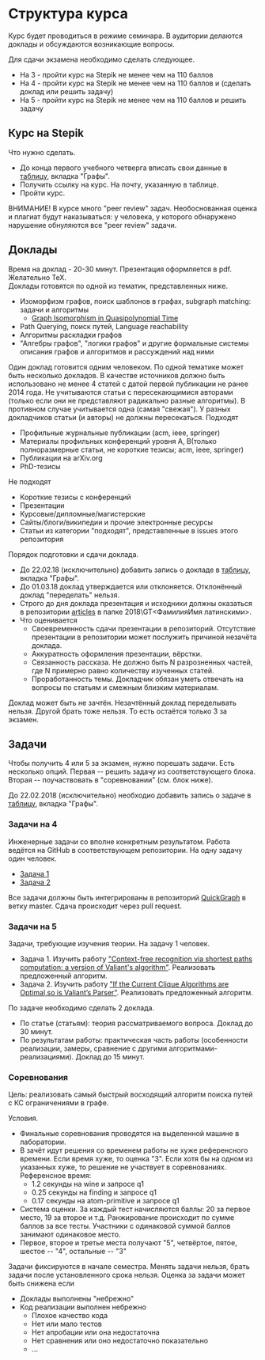 # Структура курса

Курс будет проводиться в режиме семинара. В аудитории делаются доклады и обсуждаются возникающие вопросы.

Для сдачи экзамена необходимо сделать следующее.
* На 3 - пройти курс на Stepik не менее чем на 110 баллов
* На 4 - пройти курс на Stepik не менее чем на 110 баллов и (сделать доклад или решить задачу)
* На 5 - пройти курс на Stepik не менее чем на 110 баллов и решить задачу

## Курс на Stepik
Что нужно сделать.
- До конца первого учебного четверга вписать свои данные в [таблицу](https://docs.google.com/spreadsheets/d/1utU6_holUpYpMHKsgRef8T4LutIUWHol2om5ni7YeJI/edit?usp=sharing), вкладка "Графы". 
- Получить ссылку на курс. На почту, указанную в таблице.
- Пройти курс.

ВНИМАНИЕ! В курсе много "peer review" задач. Необоснованная оценка и плагиат будут наказываться: у человека, у которого обнаружено нарушение обнуляются все "peer review" задачи.

## Доклады	
Время на доклад - 20-30 минут. Презентация оформляется в pdf. Желательно TeX.	
Доклады готовятся по одной из тематик, представленных ниже.	
* Изоморфизм графов, поиск шаблонов в графах, subgraph matching: задачи и алгоритмы
   * [Graph Isomorphism in Quasipolynomial Time](https://arxiv.org/abs/1512.03547)
* Path Querying, поиск путей, Language reachability
* Алгоритмы раскладки графов	
* "Алгебры графов", "логики графов" и другие формальные системы описания графов и алгоритмов и рассуждений над ними	
	
Один доклад готовится одним человеком. По одной тематике может быть несколько докладов.	
В качестве источников должно быть использовано не менее 4 статей с датой первой публикации не ранее 2014 года. Не учитываются статьи с пересекающимися авторами (только если они не представляют радикально разные алгоритмы). В противном случае учитывается одна (самая "свежая"). У разных докладчиков статьи (и авторы) не должны пересекаться.	
Подходят	
* Профильные журнальные публикации (acm, ieee, springer)	
* Материалы профильных конференций уровня A, B(только полноразмерные статьи, не короткие тезисы; acm, ieee, springer)	
* Публикации на arXiv.org	
* PhD-тезисы	
	
Не подходят	
* Короткие тезисы с конференций	
* Презентации	
* Курсовые/дипломные/магистерские	
* Сайты/блоги/википедии и прочие электронные ресурсы	
* Статьи из категории "подходят", представленные в issues этого репозитория	
	
Порядок подготовки и сдачи доклада.	
- До 22.02.18 (исключительно) добавить запись о докладе в [таблицу](https://docs.google.com/spreadsheets/d/1utU6_holUpYpMHKsgRef8T4LutIUWHol2om5ni7YeJI/edit?usp=sharing), вкладка "Графы". 	
- До 01.03.18 доклад утверждается или отклоняется. Отклонённый доклад "переделать" нельзя.	
- Строго до дня доклада презентация и исходники должны оказаться в репозитории [articles](https://github.com/YaccConstructor/articles) в папке 2018\GT\<ФамилияИмя латинскими>.	
- Что оценивается	
  - Своевременность сдачи презентации в репозиторий. Отсутствие презентации в репозитории может послужить причиной незачёта доклада.	
  - Аккуратность оформления презентации, вёрстки.	
  - Связанность рассказа. Не должно быть N разрозненных частей, где N примерно равно количеству изученных статей.	
  - Проработанность темы. Докладчик обязан уметь отвечать на вопросы по статьям и смежным близким материалам.	
	
Доклад может быть не зачтён. Незачтённый доклад переделывать нельзя. Другой брать тоже нельзя. То есть остаётся только 3 за экзамен.

## Задачи

Чтобы получить 4 или 5 за экзамен, нужно порешать задачи. Есть несколько опций. Первая -- решить задачу из соответствующего блока. Вторая -- поучаствовать в "соревновании" (см. блок ниже).

До 22.02.2018 (исключительно) необходио добавить запись о задаче в [таблицу](https://docs.google.com/spreadsheets/d/1v2PRt-jJpSRY0LzwJS9pCvFAXglChCwrVopyc4DBclo/edit?usp=sharing), вкладка "Графы".

### Задачи на 4

Инженерные задачи со вполне конкретным результатом. Работа ведётся на GitHub в соответствующем репозитории. На одну задачу один человек.
- [Задача 1](https://github.com/YaccConstructor/QuickGraph/issues/148)
- [Задача 2](https://github.com/YaccConstructor/QuickGraph/issues/149)

Все задачи должны быть интегрированы в репозиторий [QuickGraph](https://github.com/YaccConstructor/QuickGraph) в ветку master. Сдача происходит через pull request.

### Задачи на 5
Задачи, требующие изучения теории. На задачу 1 человек.
- Задача 1. Изучить работу ["Context-free recognition via shortest paths computation: a version of Valiant's algorithm"](https://www.sciencedirect.com/science/article/pii/030439759400265K). Реализовать предложенный алгоритм.
- Задача 2. Изучить работу ["If the Current Clique Algorithms are Optimal,so is Valiant’s Parser"](https://arxiv.org/pdf/1504.01431v2.pdf). Реализовать предложенный алгоритм.

По задаче необходимо сделать 2 доклада.
- По статье (статьям): теория рассматриваемого вопроса. Доклад до 30 минут.
- По результатам работы: практическая часть работы (особенности реализации, замеры, сравнение с другими алгоритмами-реализациями). Доклад до 15 минут. 

### Соревнования

Цель: реализовать самый быстрый восходящий алгоритм поиска путей с КС ограничениями в графе.

Условия.
- Финальные соревнования проводятся на выделенной машине в лаборатории. 
- В зачёт идут решения со временем работы не хуже референсного времени. Если время хуже, то оценка "3". Если хотя бы на одном из указанных хуже, то решение не участвует в соревнованиях.
  Референсное время: 
  - 1.2 секунды на wine и запросе q1
  - 0.25 секунды на finding и запросе q1
  - 0.17 секунды на atom-primitive и запросе q1
- Система оценки. За каждый тест начисляются баллы: 20 за первое место, 19 за второе и т.д. Ранжирование происходит по сумме баллов за все тесты. Участники с одинаковой суммой баллов занимают одинаковое место.
- Первое, второе и третье места получают "5", четвёртое, пятое, шестое -- "4", остальные -- "3"

Задачи фиксируются в начале семестра. Менять задачи нельзя, брать задачи после установленного срока нельзя. Оценка за задачи может быть снижена если
- Доклады выполнены "небрежно"
- Код реализации выполнен небрежно
  - Плохое качество кода
  - Нет или мало тестов
  - Нет апробации или она недостаточна
  - Нет сравнения или оно недостаточно показательно
  - ...

